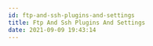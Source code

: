 ```yaml
---
id: ftp-and-ssh-plugins-and-settings
title: Ftp And Ssh Plugins And Settings
date: 2021-09-09 19:43:14
---
```


